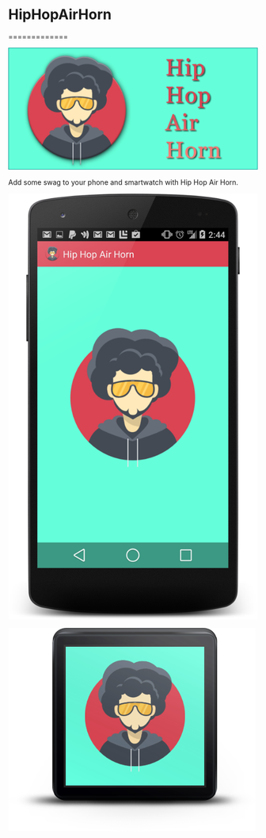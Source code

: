 # HipHopAirHorn
=============

![Alt text](/play_store_listing/banner-hip-hop-air-horn.png?raw=true "Play Store Banner")

Add some swag to your phone and smartwatch with Hip Hop Air Horn.

![Alt text](/play_store_listing/device-2014-08-02-024503.png?raw=true "Nexus 5 Screenshot")

![Alt text](/play_store_listing/device-2014-08-02-024215.png?raw=true "Nexus 5 Screenshot")
